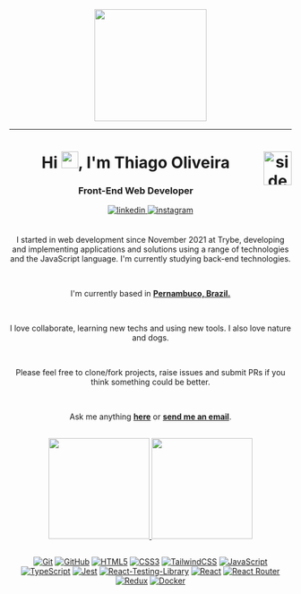 <div align="center">
<a href="https://github.com/thiagolvr"><img src="https://github.com/thiagolvr/thiagolvr/raw/master/imgs/cover-thiago.png" height="200"/></a>

<hr>
<h1 align="center">
Hi <img src="https://github.com/thiagolvr/thiagolvr/raw/master/imgs/gifs/hi.gif" width="30px">, I'm Thiago Oliveira
<a href="https://github.com/thiagolvr"><img align="right" width=50px height=60px alt="side_sticker" src="https://github.com/thiagolvr/thiagolvr/raw/master/imgs/gifs/connections.gif" /></a>
</h1>

<h3 align="center">Front-End Web Developer</h3>

<a href="https://linkedin.com/in/thiagolvr" target="_blank">
<img src=https://img.shields.io/badge/linkedin-%2300acee.svg?color=405DE6&style=for-the-badge&logo=linkedin&logoColor=white alt=linkedin style="margin-bottom: 5px;" />
</a>
<a href="https://instagram.com/_thiagolvr" target="_blank">
<img src=https://img.shields.io/badge/instagram-%ff5851db.svg?color=C13584&style=for-the-badge&logo=instagram&logoColor=white alt=instagram style="margin-bottom: 5px;" />
</a>

<br />
<br />

I started in web development since November 2021 at Trybe, developing and implementing applications and solutions using a range of technologies and the JavaScript language. I'm currently studying back-end technologies.

<br />

I'm currently based in **[Pernambuco, Brazil.](https://www.google.com/maps/place/Pernambuco/@-6.6437599,-36.8682613,6z/data=!3m1!4b1!4m5!3m4!1s0x7007c9d931c86c5:0x1de0196a93401726!8m2!3d-8.8137173!4d-36.954107)**

<br />

I love collaborate, learning new techs and using new tools. I also love nature and dogs.

<br />

Please feel free to clone/fork projects, raise issues and submit PRs if you think something could be better.<br />

<br />

Ask me anything **[here](https://github.com/thiagolvr/thiagolvr/issues/new)** or <a href="mailto:thiago_marcos_@hotmail.com"><b>send me an email</b></a>.


##

<a href="https://github.com/thiagolvr">
<div>
<img height="180em" src="https://github-readme-stats.vercel.app/api?username=thiagolvr&show_icons=true&includes_all_commits&hide=stars,contribs&hide_border=true&count_private=true&line_height=20&title_color=7A7ADB&icon_color=2234AE&text_color=D3D3D3&bg_color=0,000000,130F40"/>
<img height="180em" src="https://github-readme-stats.vercel.app/api/top-langs/?username=thiagolvr&langs_count=7&hide_border=true&layout=compact&line_height=20&title_color=7A7ADB&icon_color=2234AE&text_color=D3D3D3&bg_color=0,000000,130F40"/>
</div>
</a>
 
## 

<a href="https://github.com/thiagolvr">![Git](https://img.shields.io/badge/git-%23F05033.svg?style=for-the-badge&logo=git&logoColor=white)<a/>
<a href="https://github.com/thiagolvr">![GitHub](https://img.shields.io/badge/github-%23121011.svg?style=for-the-badge&logo=github&logoColor=white)<a/>
<a href="https://github.com/thiagolvr">![HTML5](https://img.shields.io/badge/html5-%23E34F26.svg?style=for-the-badge&logo=html5&logoColor=white)<a/>
<a href="https://github.com/thiagolvr">![CSS3](https://img.shields.io/badge/css3-%231572B6.svg?style=for-the-badge&logo=css3&logoColor=white)<a/>
<a href="https://github.com/thiagolvr">![TailwindCSS](https://img.shields.io/badge/Tailwind_CSS-38B2AC?style=for-the-badge&logo=tailwind-css&logoColor=white)<a/>
<a href="https://github.com/thiagolvr">![JavaScript](https://img.shields.io/badge/javascript-%23323330.svg?style=for-the-badge&logo=javascript&logoColor=%23F7DF1E)<a/>
 <a href="https://github.com/thiagolvr">![TypeScript](https://img.shields.io/badge/TypeScript-007ACC?style=for-the-badge&logo=typescript&logoColor=white)<a/>
<a href="https://github.com/thiagolvr">![Jest](https://img.shields.io/badge/-jest-%23C21325?style=for-the-badge&logo=jest&logoColor=white)<a/>
<a href="https://github.com/thiagolvr">![React-Testing-Library](https://img.shields.io/badge/testing%20library-323330?style=for-the-badge&logo=testing-library&logoColor=red)<a/>
<a href="https://github.com/thiagolvr">![React](https://img.shields.io/badge/react-%2320232a.svg?style=for-the-badge&logo=react&logoColor=%2361DAFB)<a/>
<a href="https://github.com/thiagolvr">![React Router](https://img.shields.io/badge/React_Router-CA4245?style=for-the-badge&logo=react-router&logoColor=white)<a/>
<a href="https://github.com/thiagolvr">![Redux](https://img.shields.io/badge/redux-%23593d88.svg?style=for-the-badge&logo=redux&logoColor=white)<a/>
<a href="https://github.com/thiagolvr">![Docker](https://img.shields.io/badge/docker-%230db7ed.svg?style=for-the-badge&logo=docker&logoColor=white)<a/>

</div>
